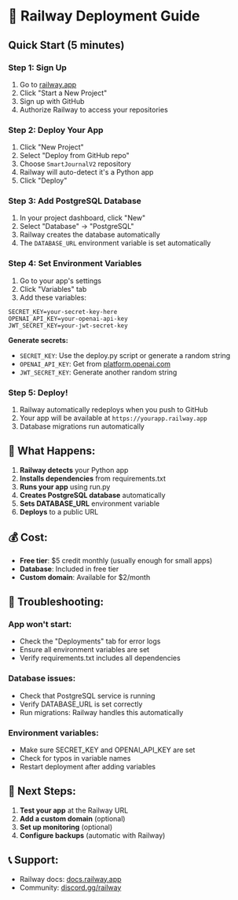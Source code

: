 # 🚂 Railway Deployment Guide

## Quick Start (5 minutes)

### Step 1: Sign Up
1. Go to [railway.app](https://railway.app)
2. Click "Start a New Project"
3. Sign up with GitHub
4. Authorize Railway to access your repositories

### Step 2: Deploy Your App
1. Click "New Project"
2. Select "Deploy from GitHub repo"
3. Choose `SmartJournalV2` repository
4. Railway will auto-detect it's a Python app
5. Click "Deploy"

### Step 3: Add PostgreSQL Database
1. In your project dashboard, click "New"
2. Select "Database" → "PostgreSQL"
3. Railway creates the database automatically
4. The `DATABASE_URL` environment variable is set automatically

### Step 4: Set Environment Variables
1. Go to your app's settings
2. Click "Variables" tab
3. Add these variables:

```
SECRET_KEY=your-secret-key-here
OPENAI_API_KEY=your-openai-api-key
JWT_SECRET_KEY=your-jwt-secret-key
```

**Generate secrets:**
- `SECRET_KEY`: Use the deploy.py script or generate a random string
- `OPENAI_API_KEY`: Get from [platform.openai.com](https://platform.openai.com/api-keys)
- `JWT_SECRET_KEY`: Generate another random string

### Step 5: Deploy!
1. Railway automatically redeploys when you push to GitHub
2. Your app will be available at `https://yourapp.railway.app`
3. Database migrations run automatically

## 🎯 What Happens:

1. **Railway detects** your Python app
2. **Installs dependencies** from requirements.txt
3. **Runs your app** using run.py
4. **Creates PostgreSQL database** automatically
5. **Sets DATABASE_URL** environment variable
6. **Deploys** to a public URL

## 💰 Cost:
- **Free tier**: $5 credit monthly (usually enough for small apps)
- **Database**: Included in free tier
- **Custom domain**: Available for $2/month

## 🔧 Troubleshooting:

### App won't start:
- Check the "Deployments" tab for error logs
- Ensure all environment variables are set
- Verify requirements.txt includes all dependencies

### Database issues:
- Check that PostgreSQL service is running
- Verify DATABASE_URL is set correctly
- Run migrations: Railway handles this automatically

### Environment variables:
- Make sure SECRET_KEY and OPENAI_API_KEY are set
- Check for typos in variable names
- Restart deployment after adding variables

## 🚀 Next Steps:

1. **Test your app** at the Railway URL
2. **Add a custom domain** (optional)
3. **Set up monitoring** (optional)
4. **Configure backups** (automatic with Railway)

## 📞 Support:
- Railway docs: [docs.railway.app](https://docs.railway.app)
- Community: [discord.gg/railway](https://discord.gg/railway)
